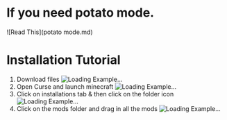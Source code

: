 # If you need potato mode. 
![Read This](potato mode.md)
# Installation Tutorial
1. Download files 
![Loading Example...](https://i.imgur.com/WUHhlBa.gif)
2. Open Curse and launch minecraft 
![Loading Example...](https://i.imgur.com/BMuBWXG.gif)
3. Click on installations tab & then click on the folder icon 
![Loading Example...](https://i.imgur.com/UiwuMoX.gif)
4. Click on the mods folder and drag in all the mods 
![Loading Example...](https://i.imgur.com/giALT7D.gif)



